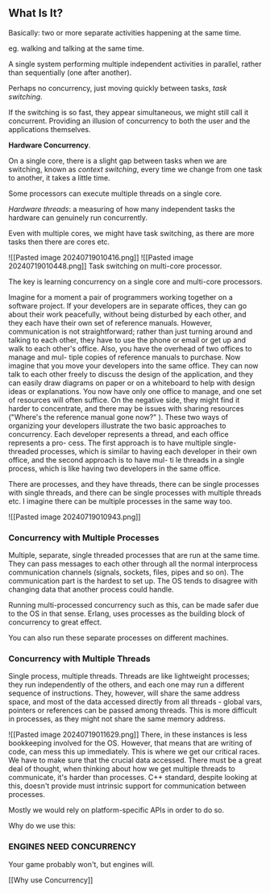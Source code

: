 ## What Is It? 
Basically: two or more separate activities happening at the same time. 

eg. walking and talking at the same time. 

A single system performing multiple independent activities in parallel, rather than sequentially (one after another). 

Perhaps no concurrency, just moving quickly between tasks, *task switching*. 

If the switching is so fast, they appear simultaneous, we might still call it concurrent. 
Providing an illusion of concurrency to both the user and the applications themselves. 

**Hardware Concurrency**. 

On a single core, there is a slight gap between tasks when we are switching, known as *context switching*, every time we change from one task to another, it takes a little time. 

Some processors can execute multiple threads on a single core. 

*Hardware threads*: a measuring of how many independent tasks the hardware can genuinely run concurrently. 

Even with multiple cores, we might have task switching, as there are more tasks then there are cores etc. 

![[Pasted image 20240719010416.png]]
![[Pasted image 20240719010448.png]]
Task switching on multi-core processor. 

The key is learning concurrency on a single core and multi-core processors. 

Imagine for a moment a pair of programmers working together on a software project.
If your developers are in separate offices, they can go about their work peacefully,
without being disturbed by each other, and they each have their own set of reference
manuals. However, communication is not straightforward; rather than just turning
around and talking to each other, they have to use the phone or email or get up and
walk to each other's office. Also, you have the overhead of two offices to manage and mul-
tiple copies of reference manuals to purchase.
Now imagine that you move your developers into the same office. They can now
talk to each other freely to discuss the design of the application, and they can easily
draw diagrams on paper or on a whiteboard to help with design ideas or explanations.
You now have only one office to manage, and one set of resources will often suffice.
On the negative side, they might find it harder to concentrate, and there may be
issues with sharing resources ("Where's the reference manual gone now?" ).
These two ways of organizing your developers illustrate the two basic approaches
to concurrency. Each developer represents a thread, and each office represents a pro-
cess. The first approach is to have multiple single-threaded processes, which is similar
to having each developer in their own office, and the second approach is to have mul-
ti le threads in a single process, which is like having two developers in the same office.

There are processes, and they have threads, there can be single processes with single threads, and there can be single processes with multiple threads etc. I imagine there can be multiple processes in the same way too. 

![[Pasted image 20240719010943.png]]

### Concurrency with Multiple Processes
Multiple, separate, single threaded processes that are run at the same time. 
They can pass messages to each other through all the normal interprocess communication channels (signals, sockets, files, pipes and so on). 
The communication part is the hardest to set up. 
The OS tends to disagree with changing data that another process could handle. 

Running multi-processed concurrency such as this, can be made safer due to the OS in that sense. 
Erlang, uses processes as the building block of concurrency to great effect. 

You can also run these separate processes on different machines. 

### Concurrency with Multiple Threads
Single process, multiple threads. 
Threads are like lightweight processes; they run independently of the others, and each one may run a different sequence of instructions. 
They, however, will share the same address space, and most of the data accessed directly from all threads - global vars, pointers or references can be passed among threads. 
This is more difficult in processes, as they might not share the same memory address. 

![[Pasted image 20240719011629.png]]
There, in these instances is less bookkeeping involved for the OS. 
However, that means that are writing of code, can mess this up immediately. 
This is where we get our critical races. 
We have to make sure that the crucial data accessed. 
There must be a great deal of thought, when thinking about how we get multiple threads to communicate, it's harder than processes. 
C++ standard, despite looking at this, doesn't provide must intrinsic support for communication between processes. 

Mostly we would rely on platform-specific APIs in order to do so. 

Why do we use this: 
### ENGINES NEED CONCURRENCY
Your game probably won't, but engines will. 

[[Why use Concurrency]]

